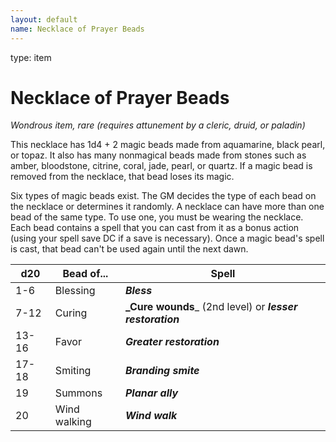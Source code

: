 ```yaml
---
layout: default
name: Necklace of Prayer Beads
---
```

type: item

# Necklace of Prayer Beads 
_Wondrous item, rare (requires attunement by a cleric, druid, or paladin)_ 

This necklace has 1d4 + 2 magic beads made from aquamarine, black pearl, or topaz. It also has many nonmagical beads made from stones such as amber, bloodstone, citrine, coral, jade, pearl, or quartz. If a magic bead is removed from the necklace, that bead loses its magic.

Six types of magic beads exist. The GM decides the type of each bead on the necklace or determines it randomly. A necklace can have more than one bead of the same type. To use one, you must be wearing the necklace. Each bead contains a spell that you can cast from it as a bonus action (using your spell save DC if a save is necessary). Once a magic bead's spell is cast, that bead can't be used again until the next dawn. 

| d20   | Bead of...        | Spell                                                     |
|-------|-------------------|-----------------------------------------------------------|
| 1-6   | Blessing          | **_Bless_**                                               |
| 7-12  | Curing            | **_Cure wounds**_ (2nd level) or **_lesser restoration_** |
| 13-16 | Favor             | **_Greater restoration_**                                 |
| 17-18 | Smiting           | **_Branding smite_**                                      |
| 19    | Summons           | **_Planar ally_**                                         |
| 20    | Wind walking      | **_Wind walk_**                                           |
